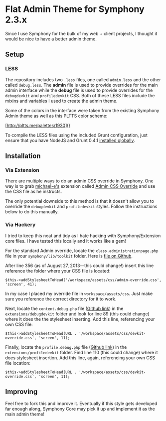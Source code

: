 # Flat Admin Theme for Symphony 2.3.x

Since I use Symphony for the bulk of my web + client projects, I thought it would be nice to have a better admin theme.

## Setup

### LESS

The repository includes two `.less` files, one called `admin.less` and the other called `debug.less`. The **admin** file is used to provide overrides for the main admin interface while the **debug** file is used to provide overrides for the `debugdevkit` and `profiledevkit` CSS. Both of these LESS files include the mixins and variables I used to create the admin theme.

Some of the colors in the interface were taken from the existing Symphony Admin theme as well as this PLTTS color scheme:

[http://pltts.me/palettes/1930]()

To compile the LESS files using the included Grunt configuration, just ensure that you have NodeJS and Grunt 0.4.1 [installed globally](http://gruntjs.com/getting-started).

## Installation

### Via Extension

There are multiple ways to do an admin CSS override in Symphony. One way is to grab [michael-e's](http://symphonyextensions.com/developers/michael-e/) extension called [Admin CSS Override](http://symphonyextensions.com/extensions/admin_css_override/) and use the CSS file as he instructs.

The only potential downside to this method is that it doesn't allow you to override the `debugdevkit` and `profiledevkit` styles. Follow the instructions below to do this manually.

### Via Hackery

I tried to keep this neat and tidy as I hate hacking with Symphony/Extension core files. I have tested this locally and it works like a gem!

For the standard Admin override, locate the `class.administrationpage.php` file in your `symphony/lib/toolkit` folder. Here is [file on Github](https://github.com/symphonycms/symphony-2/blob/master/symphony/lib/toolkit/class.administrationpage.php).

After line 356 (as of August 27, 2013—this could change!) insert this line reference the folder where your CSS file is located:

`$this->addStylesheetToHead('/workspace/assets/css/admin-override.css', 'screen', 41);`

In my case I placed my override file in `workspace/assets/css`. Just make sure you reference the correct directory for it to work.

Next, locate the `content.debug.php` file ([Github link](https://github.com/symphonycms/debugdevkit/blob/master/content/content.debug.php)) in the `extensions/debugdevkit` folder and look for line 89 (this could change) where it does the the stylesheet inserting. Add this line, referencing your own CSS file:

`$this->addStylesheetToHead(URL . '/workspace/assets/css/devkit-override.css', 'screen', 11);`

Finally, locate the `profile.debug.php` file ([Github link]()) in the `extensions/profiledevkit` folder. Find line 110 (this could change) where it does stylesheet insertion. Add this line, again, referencing your own CSS file location:

`$this->addStylesheetToHead(URL . '/workspace/assets/css/devkit-override.css', 'screen', 11);`

## Improving

Feel free to fork this and improve it. Eventually if this style gets developed far enough along, Symphony Core may pick it up and implement it as the main admin theme!

